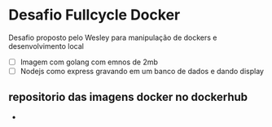 # Desafio Fullcycle Docker

Desafio proposto pelo Wesley para manipulação de dockers e desenvolvimento local 
- [ ] Imagem com golang com emnos de 2mb
- [ ] Nodejs como express gravando em um banco de dados e dando display 

repositorio das imagens docker no dockerhub
-
-
